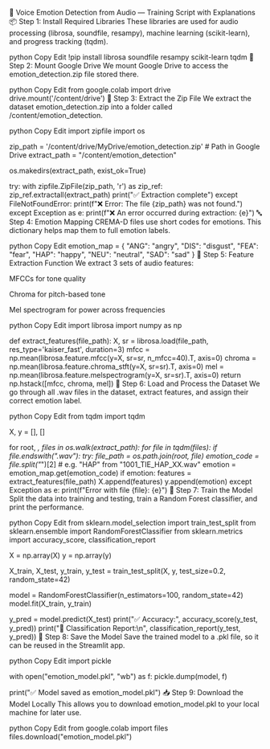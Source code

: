 📘 Voice Emotion Detection from Audio — Training Script with Explanations
📦 Step 1: Install Required Libraries
These libraries are used for audio processing (librosa, soundfile, resampy), machine learning (scikit-learn), and progress tracking (tqdm).

python
Copy
Edit
!pip install librosa soundfile resampy scikit-learn tqdm
💽 Step 2: Mount Google Drive
We mount Google Drive to access the emotion_detection.zip file stored there.

python
Copy
Edit
from google.colab import drive
drive.mount('/content/drive')
📂 Step 3: Extract the Zip File
We extract the dataset emotion_detection.zip into a folder called /content/emotion_detection.

python
Copy
Edit
import zipfile
import os

zip_path = '/content/drive/MyDrive/emotion_detection.zip'  # Path in Google Drive
extract_path = "/content/emotion_detection"

os.makedirs(extract_path, exist_ok=True)

try:
    with zipfile.ZipFile(zip_path, 'r') as zip_ref:
        zip_ref.extractall(extract_path)
    print("✅ Extraction complete")
except FileNotFoundError:
    print(f"❌ Error: The file {zip_path} was not found.")
except Exception as e:
    print(f"❌ An error occurred during extraction: {e}")
🔤 Step 4: Emotion Mapping
CREMA-D files use short codes for emotions. This dictionary helps map them to full emotion labels.

python
Copy
Edit
emotion_map = {
    "ANG": "angry",
    "DIS": "disgust",
    "FEA": "fear",
    "HAP": "happy",
    "NEU": "neutral",
    "SAD": "sad"
}
🧠 Step 5: Feature Extraction Function
We extract 3 sets of audio features:

MFCCs for tone quality

Chroma for pitch-based tone

Mel spectrogram for power across frequencies

python
Copy
Edit
import librosa
import numpy as np

def extract_features(file_path):
    X, sr = librosa.load(file_path, res_type='kaiser_fast', duration=3)
    mfcc = np.mean(librosa.feature.mfcc(y=X, sr=sr, n_mfcc=40).T, axis=0)
    chroma = np.mean(librosa.feature.chroma_stft(y=X, sr=sr).T, axis=0)
    mel = np.mean(librosa.feature.melspectrogram(y=X, sr=sr).T, axis=0)
    return np.hstack([mfcc, chroma, mel])
🔄 Step 6: Load and Process the Dataset
We go through all .wav files in the dataset, extract features, and assign their correct emotion label.

python
Copy
Edit
from tqdm import tqdm

X, y = [], []

for root, _, files in os.walk(extract_path):
    for file in tqdm(files):
        if file.endswith(".wav"):
            try:
                file_path = os.path.join(root, file)
                emotion_code = file.split("_")[2]  # e.g. "HAP" from "1001_TIE_HAP_XX.wav"
                emotion = emotion_map.get(emotion_code)
                if emotion:
                    features = extract_features(file_path)
                    X.append(features)
                    y.append(emotion)
            except Exception as e:
                print(f"Error with file {file}: {e}")
🧪 Step 7: Train the Model
Split the data into training and testing, train a Random Forest classifier, and print the performance.

python
Copy
Edit
from sklearn.model_selection import train_test_split
from sklearn.ensemble import RandomForestClassifier
from sklearn.metrics import accuracy_score, classification_report

X = np.array(X)
y = np.array(y)

X_train, X_test, y_train, y_test = train_test_split(X, y, test_size=0.2, random_state=42)

model = RandomForestClassifier(n_estimators=100, random_state=42)
model.fit(X_train, y_train)

y_pred = model.predict(X_test)
print("✅ Accuracy:", accuracy_score(y_test, y_pred))
print("📄 Classification Report:\n", classification_report(y_test, y_pred))
💾 Step 8: Save the Model
Save the trained model to a .pkl file, so it can be reused in the Streamlit app.

python
Copy
Edit
import pickle

with open("emotion_model.pkl", "wb") as f:
    pickle.dump(model, f)

print("✅ Model saved as emotion_model.pkl")
📥 Step 9: Download the Model Locally
This allows you to download emotion_model.pkl to your local machine for later use.

python
Copy
Edit
from google.colab import files
files.download("emotion_model.pkl")
